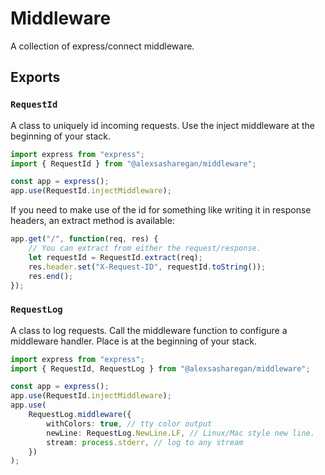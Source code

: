 # Middleware

A collection of express/connect middleware.

## Exports

### `RequestId`

A class to uniquely id incoming requests. Use the inject middleware at the beginning of your stack.

```ts
import express from "express";
import { RequestId } from "@alexsasharegan/middleware";

const app = express();
app.use(RequestId.injectMiddleware);
```

If you need to make use of the id for something like writing it in response headers, an extract method is available:

```ts
app.get("/", function(req, res) {
	// You can extract from either the request/response.
	let requestId = RequestId.extract(req);
	res.header.set("X-Request-ID", requestId.toString());
	res.end();
});
```

### `RequestLog`

A class to log requests. Call the middleware function to configure a middleware handler. Place is at the beginning of
your stack.

```ts
import express from "express";
import { RequestId, RequestLog } from "@alexsasharegan/middleware";

const app = express();
app.use(RequestId.injectMiddleware);
app.use(
	RequestLog.middleware({
		withColors: true, // tty color output
		newLine: RequestLog.NewLine.LF, // Linux/Mac style new line.
		stream: process.stderr, // log to any stream
	})
);
```
